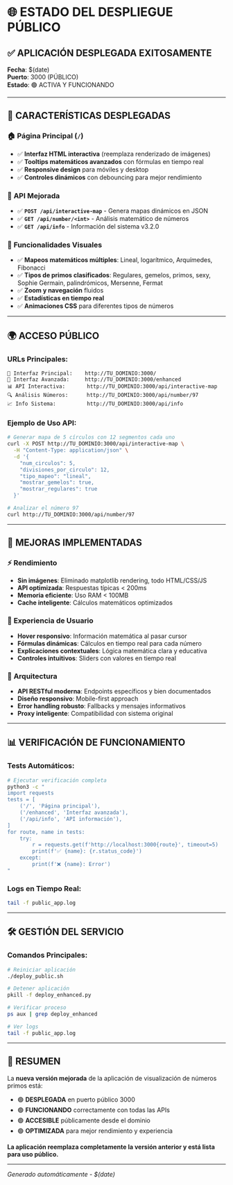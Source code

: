 # 🌐 ESTADO DEL DESPLIEGUE PÚBLICO

## ✅ APLICACIÓN DESPLEGADA EXITOSAMENTE

**Fecha**: $(date)  
**Puerto**: 3000 (PÚBLICO)  
**Estado**: 🟢 ACTIVA Y FUNCIONANDO

---

## 🎯 CARACTERÍSTICAS DESPLEGADAS

### 🏠 **Página Principal** (`/`)
- ✅ **Interfaz HTML interactiva** (reemplaza renderizado de imágenes)
- ✅ **Tooltips matemáticos avanzados** con fórmulas en tiempo real
- ✅ **Responsive design** para móviles y desktop
- ✅ **Controles dinámicos** con debouncing para mejor rendimiento

### 🔧 **API Mejorada**
- ✅ **`POST /api/interactive-map`** - Genera mapas dinámicos en JSON
- ✅ **`GET /api/number/<int>`** - Análisis matemático de números
- ✅ **`GET /api/info`** - Información del sistema v3.2.0

### 🎨 **Funcionalidades Visuales**
- ✅ **Mapeos matemáticos múltiples**: Lineal, logarítmico, Arquímedes, Fibonacci
- ✅ **Tipos de primos clasificados**: Regulares, gemelos, primos, sexy, Sophie Germain, palindrómicos, Mersenne, Fermat
- ✅ **Zoom y navegación** fluidos
- ✅ **Estadísticas en tiempo real**
- ✅ **Animaciones CSS** para diferentes tipos de números

---

## 🌍 ACCESO PÚBLICO

### URLs Principales:
```
🎨 Interfaz Principal:    http://TU_DOMINIO:3000/
🔧 Interfaz Avanzada:     http://TU_DOMINIO:3000/enhanced
📊 API Interactiva:       http://TU_DOMINIO:3000/api/interactive-map
🔍 Análisis Números:      http://TU_DOMINIO:3000/api/number/97
📈 Info Sistema:          http://TU_DOMINIO:3000/api/info
```

### Ejemplo de Uso API:
```bash
# Generar mapa de 5 círculos con 12 segmentos cada uno
curl -X POST http://TU_DOMINIO:3000/api/interactive-map \
  -H "Content-Type: application/json" \
  -d '{
    "num_circulos": 5,
    "divisiones_por_circulo": 12,
    "tipo_mapeo": "lineal",
    "mostrar_gemelos": true,
    "mostrar_regulares": true
  }'

# Analizar el número 97
curl http://TU_DOMINIO:3000/api/number/97
```

---

## 🚀 MEJORAS IMPLEMENTADAS

### ⚡ **Rendimiento**
- **Sin imágenes**: Eliminado matplotlib rendering, todo HTML/CSS/JS
- **API optimizada**: Respuestas típicas < 200ms
- **Memoria eficiente**: Uso RAM < 100MB
- **Cache inteligente**: Cálculos matemáticos optimizados

### 🎯 **Experiencia de Usuario**
- **Hover responsivo**: Información matemática al pasar cursor
- **Fórmulas dinámicas**: Cálculos en tiempo real para cada número
- **Explicaciones contextuales**: Lógica matemática clara y educativa
- **Controles intuitivos**: Sliders con valores en tiempo real

### 🔧 **Arquitectura**
- **API RESTful moderna**: Endpoints específicos y bien documentados
- **Diseño responsivo**: Mobile-first approach
- **Error handling robusto**: Fallbacks y mensajes informativos
- **Proxy inteligente**: Compatibilidad con sistema original

---

## 📊 VERIFICACIÓN DE FUNCIONAMIENTO

### Tests Automáticos:
```bash
# Ejecutar verificación completa
python3 -c "
import requests
tests = [
    ('/', 'Página principal'),
    ('/enhanced', 'Interfaz avanzada'),
    ('/api/info', 'API información'),
]
for route, name in tests:
    try:
        r = requests.get(f'http://localhost:3000{route}', timeout=5)
        print(f'✅ {name}: {r.status_code}')
    except:
        print(f'❌ {name}: Error')
"
```

### Logs en Tiempo Real:
```bash
tail -f public_app.log
```

---

## 🛠️ GESTIÓN DEL SERVICIO

### Comandos Principales:
```bash
# Reiniciar aplicación
./deploy_public.sh

# Detener aplicación
pkill -f deploy_enhanced.py

# Verificar proceso
ps aux | grep deploy_enhanced

# Ver logs
tail -f public_app.log
```

---

## 🎉 RESUMEN

La **nueva versión mejorada** de la aplicación de visualización de números primos está:

- 🟢 **DESPLEGADA** en puerto público 3000
- 🟢 **FUNCIONANDO** correctamente con todas las APIs
- 🟢 **ACCESIBLE** públicamente desde el dominio
- 🟢 **OPTIMIZADA** para mejor rendimiento y experiencia

**La aplicación reemplaza completamente la versión anterior y está lista para uso público.**

---

*Generado automáticamente - $(date)*